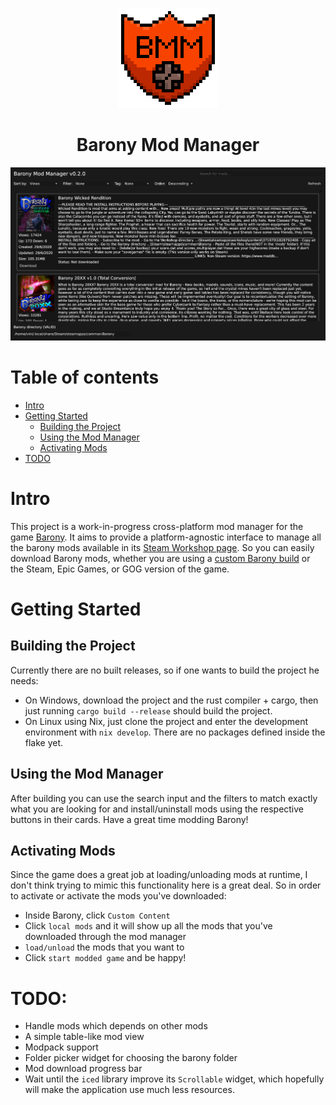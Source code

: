 <p align="center">
  <img src="barony-mod-manager/resources/img/logo.png" />
  <h1 align="center">Barony Mod Manager</h1>
</p>

![Screenshot of the mod manager](barony-mod-manager/resources/img/mod_manager_screenshot.png)

# Table of contents

- [Intro](#intro)
- [Getting Started](#getting-started)
  * [Building the Project](#building-the-project)
  * [Using the Mod Manager](#using-the-mod-manager)
  * [Activating Mods](#activating-mods)
- [TODO](#todo)


# Intro
This project is a work-in-progress cross-platform mod manager for the game
[Barony](https://store.steampowered.com/app/371970/Barony/). It aims to provide
a platform-agnostic interface to manage all the barony mods available in its
[Steam Workshop page](https://steamcommunity.com/workshop/about/?appid=371970). So
you can easily download Barony mods, whether you are using a [custom Barony build](https://github.com/TurningWheel/Barony)
or the Steam, Epic Games, or GOG version of the game.

# Getting Started

## Building the Project
Currently there are no built releases, so if one wants to build the project he
needs:
- On Windows, download the project and the rust compiler + cargo, then just
    running `cargo build --release` should build the project.
- On Linux using Nix, just clone the project and enter the development
    environment with `nix develop`. There are no packages defined inside the
    flake yet.

## Using the Mod Manager
After building you can use the search input and the filters to match exactly what
you are looking for and install/uninstall mods using the respective buttons in
their cards. Have a great time modding Barony!

## Activating Mods
Since the game does a great job at loading/unloading mods at runtime, I don't
think trying to mimic this functionality here is a great deal. So in order to
activate or activate the mods you've downloaded:
- Inside Barony, click `Custom Content`
- Click `local mods` and it will show up all the mods that you've downloaded
    through the mod manager
- `load/unload` the mods that you want to
- Click `start modded game` and be happy!

# TODO:
- Handle mods which depends on other mods
- A simple table-like mod view
- Modpack support
- Folder picker widget for choosing the barony folder
- Mod download progress bar
- Wait until the `iced` library improve its `Scrollable` widget, which hopefully
  will make the application use much less resources.
